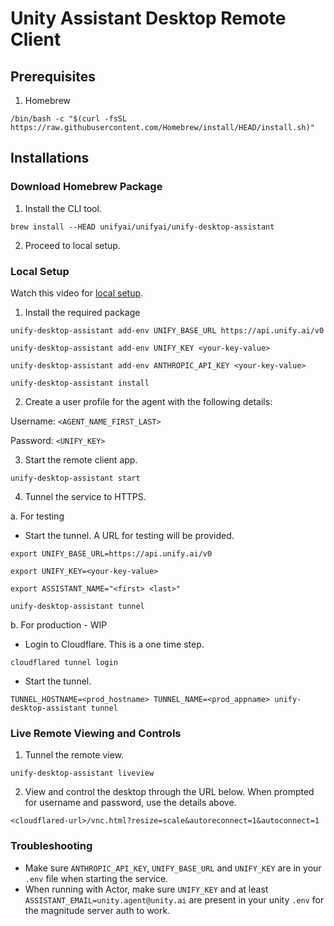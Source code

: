 # Unity Assistant Desktop Remote Client

## Prerequisites

1. Homebrew

`/bin/bash -c "$(curl -fsSL https://raw.githubusercontent.com/Homebrew/install/HEAD/install.sh)"`

## Installations

### Download Homebrew Package

1. Install the CLI tool.

`brew install --HEAD unifyai/unifyai/unify-desktop-assistant`

2. Proceed to local setup.

### Local Setup

Watch this video for [local setup](https://www.loom.com/share/c6db63fa38d54ed8ac9591dec5ab1d8a?sid=ee5d12ed-3106-41fd-9f24-5ffd70a50fba).

1. Install the required package

`unify-desktop-assistant add-env UNIFY_BASE_URL https://api.unify.ai/v0`

`unify-desktop-assistant add-env UNIFY_KEY <your-key-value>`

`unify-desktop-assistant add-env ANTHROPIC_API_KEY <your-key-value>`

`unify-desktop-assistant install`

2. Create a user profile for the agent with the following details:

Username: `<AGENT_NAME_FIRST_LAST>`

Password: `<UNIFY_KEY>`

3. Start the remote client app.

`unify-desktop-assistant start`

4. Tunnel the service to HTTPS.

a. For testing

- Start the tunnel. A URL for testing will be provided.

`export UNIFY_BASE_URL=https://api.unify.ai/v0`

`export UNIFY_KEY=<your-key-value>`

`export ASSISTANT_NAME="<first> <last>"`

`unify-desktop-assistant tunnel`

b. For production - WIP

- Login to Cloudflare. This is a one time step.

`cloudflared tunnel login`

- Start the tunnel.

`TUNNEL_HOSTNAME=<prod_hostname> TUNNEL_NAME=<prod_appname> unify-desktop-assistant tunnel`

### Live Remote Viewing and Controls

1. Tunnel the remote view.

`unify-desktop-assistant liveview`

2. View and control the desktop through the URL below. When prompted for username and password, use the details above.

`<cloudflared-url>/vnc.html?resize=scale&autoreconnect=1&autoconnect=1`

### Troubleshooting

- Make sure `ANTHROPIC_API_KEY`, `UNIFY_BASE_URL` and `UNIFY_KEY` are in your `.env` file when starting the service.
- When running with Actor, make sure `UNIFY_KEY` and at least `ASSISTANT_EMAIL=unity.agent@unity.ai` are present in your unity `.env` for the magnitude server auth to work.
